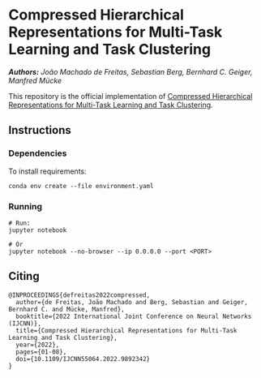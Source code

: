# Compressed Hierarchical Representations for Multi-Task Learning and Task Clustering
_**Authors:** João Machado de Freitas, Sebastian Berg, Bernhard C. Geiger, Manfred Mücke_

This repository is the official implementation of
[Compressed Hierarchical Representations for Multi-Task Learning and Task Clustering](
https://arxiv.org/abs/2205.15882).

## Instructions

### Dependencies

To install requirements:
```shell
conda env create --file environment.yaml
```

### Running

```shell
# Run:
jupyter notebook

# Or
jupyter notebook --no-browser --ip 0.0.0.0 --port <PORT> 
```


## Citing
```text
@INPROCEEDINGS{defreitas2022compressed,
  author={de Freitas, João Machado and Berg, Sebastian and Geiger, Bernhard C. and Mücke, Manfred},
  booktitle={2022 International Joint Conference on Neural Networks (IJCNN)}, 
  title={Compressed Hierarchical Representations for Multi-Task Learning and Task Clustering}, 
  year={2022},
  pages={01-08},
  doi={10.1109/IJCNN55064.2022.9892342}
}
```





